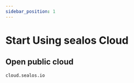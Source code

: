 ```yaml
---
sidebar_position: 1
---
```


# Start Using sealos Cloud

## Open public cloud


```bash
cloud.sealos.io
```